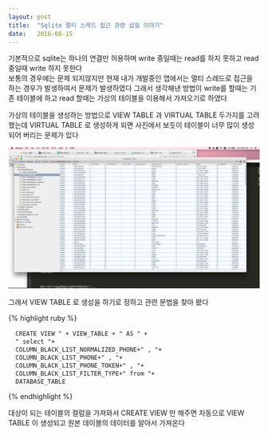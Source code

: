```yaml
---
layout: post
title:  "Sqlite 멀티 스레드 접근 관련 삽질 이야기"
date:   2016-08-15
---
```

기본적으로 sqlite는 하나의 연결만 허용하며 write 중일때는 read를 하지 못하고 read 중일때 write 하지 못한다<br />
보통의 경우에는 문제 되지않지만 현재 내가 개발중인 앱에서는 멀티 스레드로 접근을 하는 경우가 발생하여서 문제가 발생하였다
그래서 생각해낸 방법이 write를 할때는 기존 테이블에 하고 read 할때는 가상의 테이블을 이용해서 가져오기로 하였다

가상의 테이블을 생성하는 방법으로 VIEW TABLE 과 VIRTUAL TABLE 두가지를 고려했는데 VIRTUAL TABLE 로 생성하게 되면
사진에서 보듯이 테이블이 너무 많이 생성되어 버리는 문제가 있다

<!-- <img src="{{ '/images/2016/08/2016-08-15-sqlite-post/view_table_image.png' | prepend: site.baseurl }}" alt=""> -->

![chrome-web-app-example](/images/2016/08/2016-08-15-sqlite-post/view_table_image.png)


그래서 VIEW TABLE 로 생성을 하기로 정하고 관련 문법을 찾아 봤다


{% highlight ruby %}

      CREATE VIEW " + VIEW_TABLE + " AS " +
      " select "+
      COLUMN_BLACK_LIST_NORMALIZED_PHONE+" , "+
      COLUMN_BLACK_LIST_PHONE+" , "+
      COLUMN_BLACK_LIST_PHONE_TOKEN+" , "+
      COLUMN_BLACK_LIST_FILTER_TYPE+" from "+
      DATABASE_TABLE

{% endhighlight %}

대상이 되는 테이블의 컬럼을 가져와서 CREATE VIEW 만 해주면 자동으로 VIEW TABLE 이 생성되고 원본 데이블의 데이터를 알아서 가져온다
